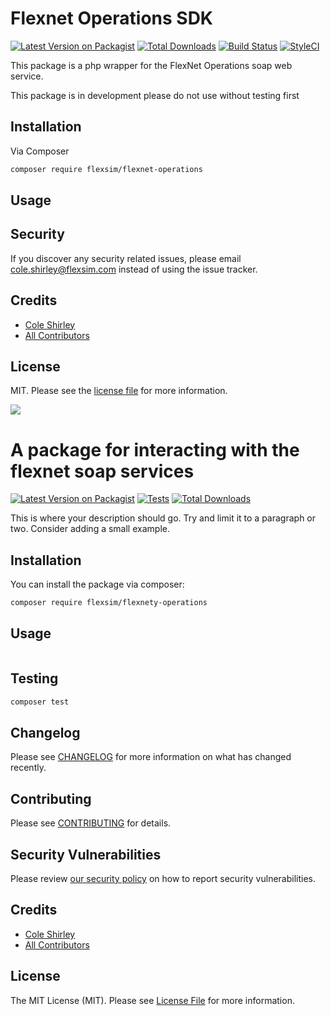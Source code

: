 # Flexnet Operations SDK

[![Latest Version on Packagist][ico-version]][link-packagist]
[![Total Downloads][ico-downloads]][link-downloads]
[![Build Status][ico-travis]][link-travis]
[![StyleCI](ico-styleci)](link-styleci)

This package is a php wrapper for the FlexNet Operations soap web service.

This package is in development please do not use without testing first

## Installation

Via Composer

``` bash
composer require flexsim/flexnet-operations
```

## Usage


## Security

If you discover any security related issues, please email cole.shirley@flexsim.com instead of using the issue tracker.

## Credits

- [Cole Shirley][link-author]
- [All Contributors][link-contributors]

## License

MIT. Please see the [license file](license.md) for more information.

[ico-version]: https://img.shields.io/packagist/v/flexsim/flexnet-operations.svg?style=flat-square
[ico-downloads]: https://img.shields.io/packagist/dt/flexsim/flexnet-operations.svg?style=flat-square
[ico-travis]: https://img.shields.io/travis/flexsim/flexnet-operations/master.svg?style=flat-square
[ico-styleci]: https://styleci.io/repos/12345678/shield

[link-packagist]: https://packagist.org/packages/flexsim/flexnet-operations
[link-downloads]: https://packagist.org/packages/flexsim/flexnet-operations
[link-travis]: https://travis-ci.org/flexsim/flexnet-operations
[link-styleci]: https://styleci.io/repos/12345678
[link-author]: https://github.com/flexsim
[link-contributors]: ../../contributors


[<img src="https://github-ads.s3.eu-central-1.amazonaws.com/support-ukraine.svg?t=1" />](https://supportukrainenow.org)

# A package for interacting with the flexnet soap services

[![Latest Version on Packagist](https://img.shields.io/packagist/v/flexsim/flexnety-operations.svg?style=flat-square)](https://packagist.org/packages/flexsim/flexnety-operations)
[![Tests](https://github.com/flexsim/flexnety-operations/actions/workflows/run-tests.yml/badge.svg?branch=main)](https://github.com/flexsim/flexnety-operations/actions/workflows/run-tests.yml)
[![Total Downloads](https://img.shields.io/packagist/dt/flexsim/flexnety-operations.svg?style=flat-square)](https://packagist.org/packages/flexsim/flexnety-operations)

This is where your description should go. Try and limit it to a paragraph or two. Consider adding a small example.

## Installation

You can install the package via composer:

```bash
composer require flexsim/flexnety-operations
```

## Usage

```php

```

## Testing

```bash
composer test
```

## Changelog

Please see [CHANGELOG](CHANGELOG.md) for more information on what has changed recently.

## Contributing

Please see [CONTRIBUTING](https://github.com/spatie/.github/blob/main/CONTRIBUTING.md) for details.

## Security Vulnerabilities

Please review [our security policy](../../security/policy) on how to report security vulnerabilities.

## Credits

- [Cole Shirley](https://github.com/cole-flexsim)
- [All Contributors](../../contributors)

## License

The MIT License (MIT). Please see [License File](LICENSE.md) for more information.
